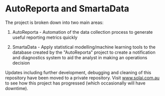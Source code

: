 # AutoReporta and SmartaData

The project is broken down into two main areas:

1) AutoReporta - Automation of the data collection process to generate useful reporting metrics quickly

2) SmartaData - Apply statistical modelling/machine learning tools to the database created by the "AutoReporta" project to create a notification and diagnostics system to aid the analyst in making an operations decision


Updates including further development, debugging and cleaning of this repository have been moved to a private repository. Visit www.solai.com.au to see how this project has progressed (which occasionally will have downtime).
